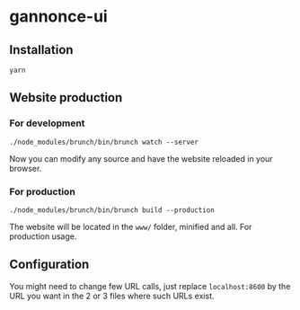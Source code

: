 # gannonce-ui

## Installation

    yarn
    
## Website production

### For development

    ./node_modules/brunch/bin/brunch watch --server
    
Now you can modify any source and have the website reloaded in your browser.

### For production

    ./node_modules/brunch/bin/brunch build --production
    
The website will be located in the `www/` folder, minified and all. For production usage.

## Configuration

You might need to change few URL calls, just replace `localhost:8600` by the URL you want in the 2 or 3 files where such URLs exist.
